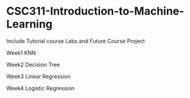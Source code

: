 # CSC311-Introduction-to-Machine-Learning
Include Tutorial course Labs and Future Course Project

Week1 KNN

Week2 Decision Tree

Week3 Linear Regression

Week4 Logistic Regression
